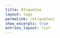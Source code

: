 ```yaml
---
title: Etiquetas
layout: tags
permalink: /etiquetas/
show_excerpts: true
entries_layout: list
---
```


